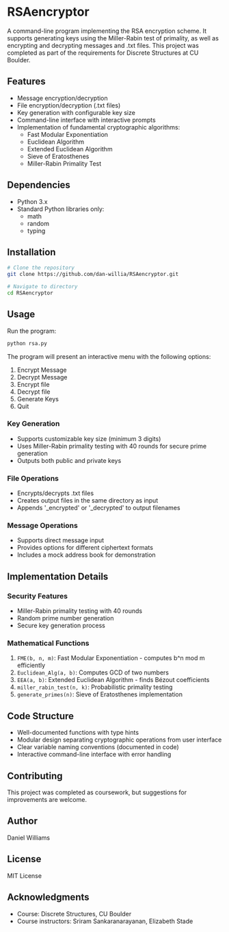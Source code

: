 # RSAencryptor
A command-line program implementing the RSA encryption scheme. It supports generating keys using the Miller-Rabin test of primality, as well as encrypting and decrypting messages and .txt files. This project was completed as part of the requirements for Discrete Structures at CU Boulder.

## Features
- Message encryption/decryption
- File encryption/decryption (.txt files)
- Key generation with configurable key size
- Command-line interface with interactive prompts
- Implementation of fundamental cryptographic algorithms:
  - Fast Modular Exponentiation
  - Euclidean Algorithm
  - Extended Euclidean Algorithm
  - Sieve of Eratosthenes
  - Miller-Rabin Primality Test

## Dependencies
- Python 3.x
- Standard Python libraries only:
  - math
  - random
  - typing

## Installation
```bash
# Clone the repository
git clone https://github.com/dan-willia/RSAencryptor.git

# Navigate to directory
cd RSAencryptor
```

## Usage
Run the program:
```bash
python rsa.py
```

The program will present an interactive menu with the following options:
1. Encrypt Message
2. Decrypt Message
3. Encrypt file
4. Decrypt file
5. Generate Keys
6. Quit

### Key Generation
- Supports customizable key size (minimum 3 digits)
- Uses Miller-Rabin primality testing with 40 rounds for secure prime generation
- Outputs both public and private keys

### File Operations
- Encrypts/decrypts .txt files
- Creates output files in the same directory as input
- Appends '_encrypted' or '_decrypted' to output filenames

### Message Operations
- Supports direct message input
- Provides options for different ciphertext formats
- Includes a mock address book for demonstration

## Implementation Details

### Security Features
- Miller-Rabin primality testing with 40 rounds
- Random prime number generation
- Secure key generation process

### Mathematical Functions
1. `FME(b, n, m)`: Fast Modular Exponentiation - computes b^n mod m efficiently
2. `Euclidean_Alg(a, b)`: Computes GCD of two numbers
3. `EEA(a, b)`: Extended Euclidean Algorithm - finds Bézout coefficients
4. `miller_rabin_test(n, k)`: Probabilistic primality testing
5. `generate_primes(n)`: Sieve of Eratosthenes implementation

## Code Structure
- Well-documented functions with type hints
- Modular design separating cryptographic operations from user interface
- Clear variable naming conventions (documented in code)
- Interactive command-line interface with error handling

## Contributing
This project was completed as coursework, but suggestions for improvements are welcome.

## Author
Daniel Williams

## License
MIT License

## Acknowledgments
- Course: Discrete Structures, CU Boulder
- Course instructors: Sriram Sankaranarayanan, Elizabeth Stade
